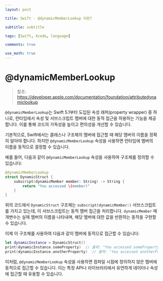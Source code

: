 ```yaml
---
layout: post

title: Swift - @dynamicMemberLookup 이란?

subtitle: subtitle

tags: [Swift, Xcode, language]

comments: true

use_math: true
---
```


# @dynamicMemberLookup
> 참조: https://developer.apple.com/documentation/foundation/attributedynamiclookup

`@dynamicMemberLookup`는 Swift 5.1부터 도입된 속성 래퍼(property wrapper) 중 하나로, 런타임에서 속성 및 서브스크립트 멤버에 대한 동적 접근을 허용하는 기능을 제공합니다. 이를 통해 코드의 가독성을 높이고 편의성을 개선할 수 있습니다.

기본적으로, Swift에서는 클래스나 구조체의 멤버에 접근할 때 해당 멤버의 이름을 정확히 알아야 합니다. 하지만 `@dynamicMemberLookup` 속성을 사용하면 런타임에 멤버의 이름을 동적으로 결정할 수 있습니다.

예를 들어, 다음과 같이 `@dynamicMemberLookup` 속성을 사용하여 구조체를 정의할 수 있습니다:

```swift
@dynamicMemberLookup
struct DynamicStruct {
    subscript(dynamicMember member: String) -> String {
        return "You accessed \(member)"
    }
}
```

위의 코드에서 `DynamicStruct` 구조체는 `subscript(dynamicMember:)` 서브스크립트를 가지고 있는데, 이 서브스크립트는 동적 멤버 접근을 처리합니다. `dynamicMember` 매개변수는 실제 멤버의 이름을 나타내며, 해당 멤버에 대한 값을 반환하는 동작을 구현할 수 있습니다.

이제 이 구조체를 사용하여 다음과 같이 멤버에 동적으로 접근할 수 있습니다:

```swift
let dynamicInstance = DynamicStruct()
print(dynamicInstance.someProperty)  // 출력: "You accessed someProperty"
print(dynamicInstance.anotherProperty)  // 출력: "You accessed anotherProperty"
```

이처럼, `@dynamicMemberLookup` 속성을 사용하면 컴파일 시점에 정의하지 않은 멤버에 동적으로 접근할 수 있습니다. 이는 특정 API나 라이브러리에서 유연하게 데이터나 속성에 접근할 때 유용할 수 있습니다.
